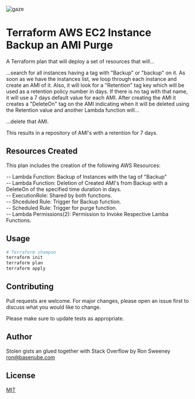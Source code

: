 
![gaze](https://www.basenube.com/img/basenube.png)

# Terraform AWS EC2 Instance Backup an AMI Purge

A Terraform plan that will deploy a set of resources that will...

...search for all instances having a tag with "Backup" or "backup"
on it. As soon as we have the instances list, we loop through each instance
and create an AMI of it. Also, it will look for a "Retention" tag key which
will be used as a retention policy number in days. If there is no tag with
that name, it will use a 7 days default value for each AMI.  After creating the AMI 
it creates a "DeleteOn" tag on the AMI indicating when it will be deleted using the Retention value and another Lambda function will...

...delete that AMI.

This results in a repository of AMI's with a retention for 7 days.

## Resources Created

  This plan includes the creation of the following AWS Resources:

  -- Lambda Function: Backup of Instances with the tag of "Backup"  
  -- Lambda Function: Deletion of Created AMI's  from Backup with a DeleteOn of the specified time duration in days.  
  -- ExecutionRole: Shared by both functions.  
  -- Shceduled Rule: Trigger for Backup function.  
  -- Scheduled Rule: Trigger for purge function.  
  -- Lambda Permissions(2): Permission to Invoke Respective Lamba Functions.  

## Usage

```bash
# Terraform shampoo
terraform init
terraform plan
terraform apply
```

## Contributing
Pull requests are welcome. For major changes, please open an issue first to discuss what you would like to change.

Please make sure to update tests as appropriate.

## Author
Stolen gists an glued together with Stack Overflow by Ron Sweeney <ron@basenube.com>

## License
[MIT](https://choosealicense.com/licenses/mit/)